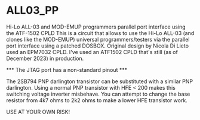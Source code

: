# ALL03_PP
Hi-Lo ALL-03 and MOD-EMUP programmers parallel port interface using the ATF-1502 CPLD
This is a circuit that allows to use the Hi-Lo ALL-03 (and clones like the
MOD-EMUP) universal programmers/testers via the parallel port interface
using a patched DOSBOX. Original design by Nicola Di Lieto used an EPM7032
CPLD. I've used an ATF1502 CPLD that's still (as of December 2023) in 
production.

*** The JTAG port has a non-standard pinout *** 


The 2SB794 PNP darlington transistor can be substituted with a similar PNP
darlington. Using a normal PNP transistor with HFE < 200 makes this switching
voltage inverter misbehave. You can attempt to change the base resistor from
4k7 ohms to 2k2 ohms to make a lower HFE transistor work.

USE AT YOUR OWN RISK! 

